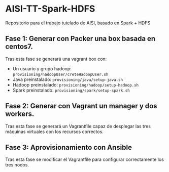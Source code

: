 # AISI-TT-Spark-HDFS
Repositorio para el trabajo tutelado de AISI, basado en Spark + HDFS

## Fase 1: Generar con Packer una box basada en centos7.

Tras esta fase se generará una vagrant box con:

 - Un usuario y grupo hadoop: `provisioning/hadoopUser/creteHadoopUser.sh`
 - Java preinstalado: `provisioning/java/setup-java.sh`
 - Hadoop preinstalado: `provisioning/hadoop/setup-hadoop.sh`
 - Spark preinstalado: `provisioning/spark/setup-spark.sh`

## Fase 2: Generar con Vagrant un manager y dos workers.

Tras esta fase se generará un Vagrantfile capaz de desplegar las tres máquinas virtuales con los recursos correctos.

## Fase 3: Aprovisionamiento con Ansible

Tras esta fase se modificar el Vagrantfile para configurar correctamente los tres nodos.